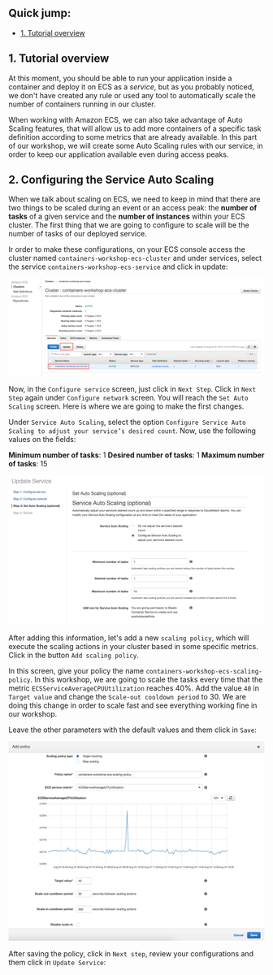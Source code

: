 ## Quick jump:

* [1. Tutorial overview](/07-AutoScaling#1-tutorial-overview)

## 1. Tutorial overview

At this moment, you should be able to run your application inside a container and deploy it on ECS as a *service*, but as you probably noticed, we don't have created any rule or used any tool to automatically scale the number of containers running in our cluster.

When working with Amazon ECS, we can also take advantage of Auto Scaling features, that will allow us to add more containers of a specific task definition according to some metrics that are already available. In this part of our workshop, we will create some Auto Scaling rules with our service, in order to keep our application available even during access peaks.

## 2. Configuring the Service Auto Scaling

When we talk about scaling on ECS, we need to keep in mind that there are two things to be scaled during an event or an access peak: the **number of tasks** of a given service and the **number of instances** within your ECS cluster. The first thing that we are going to configure to scale will be the number of tasks of our deployed service.

Ir order to make these configurations, on your ECS console access the cluster named `containers-workshop-ecs-cluster` and under services, select the service `containers-workshop-ecs-service` and click in update:

![update service](/07-AutoScaling/images/update_service.png)

Now, in the `Configure service` screen, just click in `Next Step`. Click in `Next Step` again under `Configure network` screen. You will reach the `Set Auto Scaling` screen. Here is where we are going to make the first changes.

Under `Service Auto Scaling`, select the option `Configure Service Auto Scaling to adjust your service’s desired count`. Now, use the following values on the fields:

**Minimum number of tasks**: 1
**Desired number of tasks**: 1
**Maximum number of tasks**: 15

![number of tasks](/07-AutoScaling/images/number_of_tasks.png)

After adding this information, let's add a new `scaling policy`, which will execute the scaling actions in your cluster based in some specific metrics. Click in the button `Add scaling policy`.

In this screen, give your policy the name `containers-workshop-ecs-scaling-policy`. In this workshop, we are going to scale the tasks every time that the metric `ECSServiceAverageCPUUtilization` reaches 40%. Add the value `40` in `Target value` and change the `Scale-out cooldown period` to 30. We are doing this change in order to scale fast and see everything working fine in our workshop.

Leave the other parameters with the default values and them click in `Save`:

![number of tasks](/07-AutoScaling/images/ecs_scaling_policy.png)

After saving the policy, click in `Next step`, review your configurations and them click in `Update Service`:
